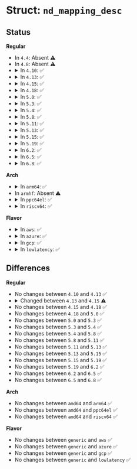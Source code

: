 # Struct: <code>nd_mapping_desc</code>

## Status
<b>Regular</b>
<ul>
<li>
In <code>4.4</code>: Absent ⚠️
</li>
<li>
In <code>4.8</code>: Absent ⚠️
</li>
<li>
<details>
<summary>In <code>4.10</code>: ✅</summary>

```c
struct nd_mapping_desc {
    struct nvdimm *nvdimm;
    u64 start;
    u64 size;
};
```
</details>
</li>
<li>
<details>
<summary>In <code>4.13</code>: ✅</summary>

```c
struct nd_mapping_desc {
    struct nvdimm *nvdimm;
    u64 start;
    u64 size;
};
```
</details>
</li>
<li>
<details>
<summary>In <code>4.15</code>: ✅</summary>

```c
struct nd_mapping_desc {
    struct nvdimm *nvdimm;
    u64 start;
    u64 size;
    int position;
};
```
</details>
</li>
<li>
<details>
<summary>In <code>4.18</code>: ✅</summary>

```c
struct nd_mapping_desc {
    struct nvdimm *nvdimm;
    u64 start;
    u64 size;
    int position;
};
```
</details>
</li>
<li>
<details>
<summary>In <code>5.0</code>: ✅</summary>

```c
struct nd_mapping_desc {
    struct nvdimm *nvdimm;
    u64 start;
    u64 size;
    int position;
};
```
</details>
</li>
<li>
<details>
<summary>In <code>5.3</code>: ✅</summary>

```c
struct nd_mapping_desc {
    struct nvdimm *nvdimm;
    u64 start;
    u64 size;
    int position;
};
```
</details>
</li>
<li>
<details>
<summary>In <code>5.4</code>: ✅</summary>

```c
struct nd_mapping_desc {
    struct nvdimm *nvdimm;
    u64 start;
    u64 size;
    int position;
};
```
</details>
</li>
<li>
<details>
<summary>In <code>5.8</code>: ✅</summary>

```c
struct nd_mapping_desc {
    struct nvdimm *nvdimm;
    u64 start;
    u64 size;
    int position;
};
```
</details>
</li>
<li>
<details>
<summary>In <code>5.11</code>: ✅</summary>

```c
struct nd_mapping_desc {
    struct nvdimm *nvdimm;
    u64 start;
    u64 size;
    int position;
};
```
</details>
</li>
<li>
<details>
<summary>In <code>5.13</code>: ✅</summary>

```c
struct nd_mapping_desc {
    struct nvdimm *nvdimm;
    u64 start;
    u64 size;
    int position;
};
```
</details>
</li>
<li>
<details>
<summary>In <code>5.15</code>: ✅</summary>

```c
struct nd_mapping_desc {
    struct nvdimm *nvdimm;
    u64 start;
    u64 size;
    int position;
};
```
</details>
</li>
<li>
<details>
<summary>In <code>5.19</code>: ✅</summary>

```c
struct nd_mapping_desc {
    struct nvdimm *nvdimm;
    u64 start;
    u64 size;
    int position;
};
```
</details>
</li>
<li>
<details>
<summary>In <code>6.2</code>: ✅</summary>

```c
struct nd_mapping_desc {
    struct nvdimm *nvdimm;
    u64 start;
    u64 size;
    int position;
};
```
</details>
</li>
<li>
<details>
<summary>In <code>6.5</code>: ✅</summary>

```c
struct nd_mapping_desc {
    struct nvdimm *nvdimm;
    u64 start;
    u64 size;
    int position;
};
```
</details>
</li>
<li>
<details>
<summary>In <code>6.8</code>: ✅</summary>

```c
struct nd_mapping_desc {
    struct nvdimm *nvdimm;
    u64 start;
    u64 size;
    int position;
};
```
</details>
</li>
</ul>
<b>Arch</b>
<ul>
<li>
<details>
<summary>In <code>arm64</code>: ✅</summary>

```c
struct nd_mapping_desc {
    struct nvdimm *nvdimm;
    u64 start;
    u64 size;
    int position;
};
```
</details>
</li>
<li>
In <code>armhf</code>: Absent ⚠️
</li>
<li>
<details>
<summary>In <code>ppc64el</code>: ✅</summary>

```c
struct nd_mapping_desc {
    struct nvdimm *nvdimm;
    u64 start;
    u64 size;
    int position;
};
```
</details>
</li>
<li>
<details>
<summary>In <code>riscv64</code>: ✅</summary>

```c
struct nd_mapping_desc {
    struct nvdimm *nvdimm;
    u64 start;
    u64 size;
    int position;
};
```
</details>
</li>
</ul>
<b>Flavor</b>
<ul>
<li>
<details>
<summary>In <code>aws</code>: ✅</summary>

```c
struct nd_mapping_desc {
    struct nvdimm *nvdimm;
    u64 start;
    u64 size;
    int position;
};
```
</details>
</li>
<li>
<details>
<summary>In <code>azure</code>: ✅</summary>

```c
struct nd_mapping_desc {
    struct nvdimm *nvdimm;
    u64 start;
    u64 size;
    int position;
};
```
</details>
</li>
<li>
<details>
<summary>In <code>gcp</code>: ✅</summary>

```c
struct nd_mapping_desc {
    struct nvdimm *nvdimm;
    u64 start;
    u64 size;
    int position;
};
```
</details>
</li>
<li>
<details>
<summary>In <code>lowlatency</code>: ✅</summary>

```c
struct nd_mapping_desc {
    struct nvdimm *nvdimm;
    u64 start;
    u64 size;
    int position;
};
```
</details>
</li>
</ul>

## Differences
<b>Regular</b>
<ul>
<li>
No changes between <code>4.10</code> and <code>4.13</code> ✅
</li>
<li>
<details>
<summary>Changed between <code>4.13</code> and <code>4.15</code> ⚠️</summary>
<ul>
<li>
<b>Field added. </b>
<code>int position</code>
</li>
</ul>
</details>
</li>
<li>
No changes between <code>4.15</code> and <code>4.18</code> ✅
</li>
<li>
No changes between <code>4.18</code> and <code>5.0</code> ✅
</li>
<li>
No changes between <code>5.0</code> and <code>5.3</code> ✅
</li>
<li>
No changes between <code>5.3</code> and <code>5.4</code> ✅
</li>
<li>
No changes between <code>5.4</code> and <code>5.8</code> ✅
</li>
<li>
No changes between <code>5.8</code> and <code>5.11</code> ✅
</li>
<li>
No changes between <code>5.11</code> and <code>5.13</code> ✅
</li>
<li>
No changes between <code>5.13</code> and <code>5.15</code> ✅
</li>
<li>
No changes between <code>5.15</code> and <code>5.19</code> ✅
</li>
<li>
No changes between <code>5.19</code> and <code>6.2</code> ✅
</li>
<li>
No changes between <code>6.2</code> and <code>6.5</code> ✅
</li>
<li>
No changes between <code>6.5</code> and <code>6.8</code> ✅
</li>
</ul>
<b>Arch</b>
<ul>
<li>
No changes between <code>amd64</code> and <code>arm64</code> ✅
</li>
<li>
No changes between <code>amd64</code> and <code>ppc64el</code> ✅
</li>
<li>
No changes between <code>amd64</code> and <code>riscv64</code> ✅
</li>
</ul>
<b>Flavor</b>
<ul>
<li>
No changes between <code>generic</code> and <code>aws</code> ✅
</li>
<li>
No changes between <code>generic</code> and <code>azure</code> ✅
</li>
<li>
No changes between <code>generic</code> and <code>gcp</code> ✅
</li>
<li>
No changes between <code>generic</code> and <code>lowlatency</code> ✅
</li>
</ul>

